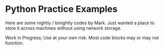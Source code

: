 # Python Practice Examples

Here are some nightly / binightly codes by Mark. 
Just wanted a place to store it across machines without using network storage. 

Work in Progress; Use at your own risk. Most code blocks may or may not function. 



